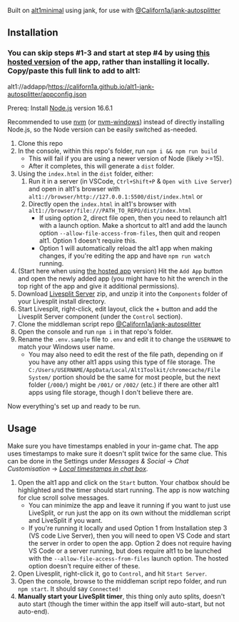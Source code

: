 Built on [alt1minimal](https://github.com/skillbert/alt1minimal/) using jank, for use with [@Californ1a/jank-autosplitter](https://github.com/Californ1a/jank-autosplitter)

## Installation

### You can skip steps #1-3 and start at step #4 by using [this hosted version](https://californ1a.github.io/alt1-jank-autosplitter/) of the app, rather than installing it locally. Copy/paste this full link to add to alt1:

alt1://addapp/https://californ1a.github.io/alt1-jank-autosplitter/appconfig.json

Prereq: Install [Node.js](https://nodejs.org/en/) version 16.6.1

Recommended to use [nvm](https://github.com/nvm-sh/nvm#installing-and-updating) (or [nvm-windows](https://github.com/coreybutler/nvm-windows/releases)) instead of directly installing Node.js, so the Node version can be easily switched as-needed.

1. Clone this repo
2. In the console, within this repo's folder, run `npm i && npm run build`
   * This will fail if you are using a newer version of Node (likely >=15).
   * After it completes, this will generate a `dist` folder.
3. Using the `index.html` in the `dist` folder, either:
	 1. Run it in a server (in VSCode, `Ctrl+Shift+P` & `Open with Live Server`) and open in alt1's browser with `alt1://browser/http://127.0.0.1:5500/dist/index.html` or 
	 2. Directly open the `index.html` in alt1's browser with `alt1://browser/file:///PATH_TO_REPO/dist/index.html`
		* If using option 2, direct file open, then you need to relaunch alt1 with a launch option. Make a shortcut to alt1 and add the launch option `--allow-file-access-from-files`, then quit and reopen alt1. Option 1 doesn't require this.
		* Option 1 will automatically reload the alt1 app when making changes, if you're editing the app and have `npm run watch` running.
4. (Start here when using [the hosted app](https://californ1a.github.io/alt1-jank-autosplitter/) version) Hit the `Add App` button and open the newly added app (you might have to hit the wrench in the top right of the app and give it additional permissions).
5. Download [Livesplit Server](https://github.com/LiveSplit/LiveSplit.Server/releases) zip, and unzip it into the `Components` folder of your Livesplit install directory.
6. Start Livesplit, right-click, edit layout, click the + button and add the Livesplit Server component (under the `Control` section).
7. Clone the middleman script repo [@Californ1a/jank-autosplitter](https://github.com/Californ1a/jank-autosplitter)
8. Open the console and run `npm i` in that repo's folder.
9. Rename the `.env.sample` file to `.env` and edit it to change the `USERNAME` to match your Windows user name.
   * You may also need to edit the rest of the file path, depending on if you have any other alt1 apps using this type of file storage. The `C:/Users/USERNAME/AppData/Local/Alt1Toolkit/chromecache/File System/` portion should be the same for most people, but the next folder (`/000/`) might be `/001/` or `/002/` (etc.) if there are other alt1 apps using file storage, though I don't believe there are.

Now everything's set up and ready to be run.

## Usage

Make sure you have timestamps enabled in your in-game chat. The app uses timestamps to make sure it doesn't split twice for the same clue. This can be done in the Settings under *Messages & Social* -> *Chat Customisation* -> *[Local timestamps in chat box](https://i.imgur.com/Tbry2Rp.png)*.

1. Open the alt1 app and click on the `Start` button. Your chatbox should be highlighted and the timer should start running. The app is now watching for clue scroll solve messages.
   * You can minimize the app and leave it running if you want to just use LiveSplit, or run just the app on its own without the middleman script and LiveSplit if you want.
   * If you're running it locally and used Option 1 from Installation step 3 (VS code Live Server), then you will need to open VS Code and start the server in order to open the app. Option 2 does not require having VS Code or a server running, but does require alt1 to be launched with the `--allow-file-access-from-files` launch option. The hosted option doesn't require either of these.
2. Open Livesplit, right-click it, go to `Control`, and hit `Start Server`.
3. Open the console, browse to the middleman script repo folder, and run `npm start`. It should say `Connected!`
4. **Manually start your LiveSplit timer**, this thing only auto splits, doesn't auto start (though the timer within the app itself will auto-start, but not auto-end).
